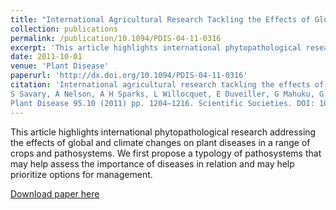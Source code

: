 ```yaml
---
title: "International Agricultural Research Tackling the Effects of Global and Climate Changes on Plant Diseases in the Developing World"
collection: publications
permalink: /publication/10.1094/PDIS-04-11-0316
excerpt: 'This article highlights international phytopathological research addressing the effects of global and climate changes on plant diseases in a range of crops and pathosystems. We first propose a typology of pathosystems that may help assess the importance of diseases in relation and may help prioritize options for management.'
date: 2011-10-01
venue: 'Plant Disease'
paperurl: 'http://dx.doi.org/10.1094/PDIS-04-11-0316'
citation: 'International agricultural research tackling the effects of global and climate changes on plant diseases in the developing world
S Savary, A Nelson, A H Sparks, L Willocquet, E Duveiller, G Mahuku, G Forbes, K A Garrett, D Hodson, J Padgham, S Pande, M Sharma, J Yuen, A Djurle
Plant Disease 95.10 (2011) pp. 1204–1216. Scientific Societies. DOI: 10.1094/PDIS-04-11-0316'
---
```

This article highlights international phytopathological research addressing the effects of global and climate changes on plant diseases in a range of crops and pathosystems. We first propose a typology of pathosystems that may help assess the importance of diseases in relation and may help prioritize options for management.

[Download paper here](http://dx.doi.org/10.1094/PDIS-04-11-0316)

